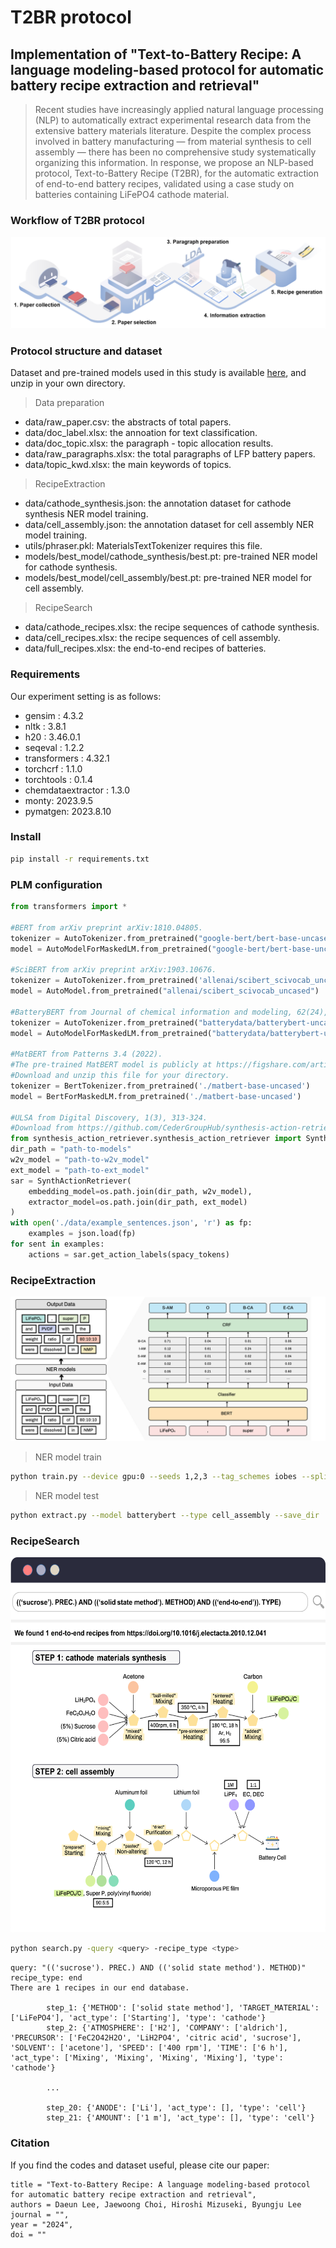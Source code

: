 <h1 align="left">T2BR protocol</h1>
<h2 align="left">Implementation of "Text-to-Battery Recipe: A language modeling-based protocol for automatic battery recipe extraction and retrieval"</h3>

> Recent studies have increasingly applied natural language processing (NLP) to automatically extract experimental research data from the extensive battery materials literature. Despite the complex process involved in battery manufacturing — from material synthesis to cell assembly — there has been no comprehensive study systematically organizing this information. In response, we propose an NLP-based protocol, Text-to-Battery Recipe (T2BR), for the automatic extraction of end-to-end battery recipes, validated using a case study on batteries containing LiFePO4 cathode material. 

### Workflow of T2BR protocol

![](./image/figure1.png)



### Protocol structure and dataset
Dataset and pre-trained models used in this study is available [here](https://drive.google.com/drive/folders/1DKiVYTl5gTwAD0vdgEFPLNe47iXjKqIo?usp=sharing), and unzip in your own directory.

> Data preparation
- data/raw_paper.csv: the abstracts of total papers.
- data/doc_label.xlsx: the annoation for text classification.
- data/doc_topic.xlsx: the paragraph - topic allocation results.
- data/raw_paragraphs.xlsx: the total paragraphs of LFP battery papers.
- data/topic_kwd.xlsx: the main keywords of topics.

> RecipeExtraction 
- data/cathode_synthesis.json: the annotation dataset for cathode synthesis NER model training. 
- data/cell_assembly.json: the annotation dataset for cell assembly NER model training.
- utils/phraser.pkl: MaterialsTextTokenizer requires this file.
- models/best_model/cathode_synthesis/best.pt: pre-trained NER model for cathode synthesis.
- models/best_model/cell_assembly/best.pt: pre-trained NER model for cell assembly.


> RecipeSearch
- data/cathode_recipes.xlsx: the recipe sequences of cathode synthesis.
- data/cell_recipes.xlsx: the recipe sequences of cell assembly. 
- data/full_recipes.xlsx: the end-to-end recipes of batteries.
  
### Requirements
Our experiment setting is as follows:

- gensim : 4.3.2
- nltk : 3.8.1
- h20 : 3.46.0.1
- seqeval : 1.2.2
- transformers : 4.32.1
- torchcrf : 1.1.0
- torchtools : 0.1.4
- chemdataextractor : 1.3.0
- monty: 2023.9.5
- pymatgen: 2023.8.10

### Install
```bash
pip install -r requirements.txt
```

### PLM configuration
```python
from transformers import *

#BERT from arXiv preprint arXiv:1810.04805.
tokenizer = AutoTokenizer.from_pretrained("google-bert/bert-base-uncased")
model = AutoModelForMaskedLM.from_pretrained("google-bert/bert-base-uncased")

#SciBERT from arXiv preprint arXiv:1903.10676.
tokenizer = AutoTokenizer.from_pretrained('allenai/scibert_scivocab_uncased')
model = AutoModel.from_pretrained("allenai/scibert_scivocab_uncased")

#BatteryBERT from Journal of chemical information and modeling, 62(24), 6365-6377.
tokenizer = AutoTokenizer.from_pretrained("batterydata/batterybert-uncased")
model = AutoModelForMaskedLM.from_pretrained("batterydata/batterybert-uncased")

#MatBERT from Patterns 3.4 (2022).
#The pre-trained MatBERT model is publicly at https://figshare.com/articles/software/MatBERT-NER_models/15087276.
#Download and unzip this file for your directory.
tokenizer = BertTokenizer.from_pretrained('./matbert-base-uncased')
model = BertForMaskedLM.from_pretrained('./matbert-base-uncased')

#ULSA from Digital Discovery, 1(3), 313-324.
#Download from https://github.com/CederGroupHub/synthesis-action-retriever
from synthesis_action_retriever.synthesis_action_retriever import SynthActionRetriever
dir_path = "path-to-models"
w2v_model = "path-to-w2v_model"
ext_model = "path-to-ext_model"
sar = SynthActionRetriever(
    embedding_model=os.path.join(dir_path, w2v_model),
    extractor_model=os.path.join(dir_path, ext_model)
)
with open('./data/example_sentences.json', 'r') as fp:
    examples = json.load(fp)
for sent in examples:
    actions = sar.get_action_labels(spacy_tokens)  
```




### RecipeExtraction
<center><img src="./image/figure2.png" ></center>

> NER model train

```bash
python train.py --device gpu:0 --seeds 1,2,3 --tag_schemes iobes --splits 80 --datasets cell_assembly --models matbert --batch_size 5 --optimizer_name rangerlars --weight_decay 0.001 --n_epoch 50 --embedding_unfreeze 1 --transformer_unfreeze 0,12 --embedding_learning_rate 1e-4 --transformer_learning_rate 2e-3 --classifier_learning_rate 1e-2 --scheduling_function exponential --keep_model
```

> NER model test

```bash
python extract.py --model batterybert --type cell_assembly --save_dir ./result
```


### RecipeSearch
<center><img src="./image/figure3.png" width="600" height="600"></center>

```bash
python search.py -query <query> -recipe_type <type>
```

```
query: "(('sucrose'). PREC.) AND (('solid state method'). METHOD)"
recipe_type: end
There are 1 recipes in our end database.

        step_1: {'METHOD': ['solid state method'], 'TARGET_MATERIAL': ['LiFePO4'], 'act_type': ['Starting'], 'type': 'cathode'}
        step_2: {'ATMOSPHERE': ['H2'], 'COMPANY': ['aldrich'], 'PRECURSOR': ['FeC2O42H2O', 'LiH2PO4', 'citric acid', 'sucrose'], 'SOLVENT': ['acetone'], 'SPEED': ['400 rpm'], 'TIME': ['6 h'], 'act_type': ['Mixing', 'Mixing', 'Mixing', 'Mixing'], 'type': 'cathode'}

        ...

        step_20: {'ANODE': ['Li'], 'act_type': [], 'type': 'cell'}
        step_21: {'AMOUNT': ['1 m'], 'act_type': [], 'type': 'cell'}
```

### Citation
If you find the codes and dataset useful, please cite our paper:

```
title = "Text-to-Battery Recipe: A language modeling-based protocol for automatic battery recipe extraction and retrieval",
authors = Daeun Lee, Jaewoong Choi, Hiroshi Mizuseki, Byungju Lee
journal = "",
year = "2024",
doi = ""
```
